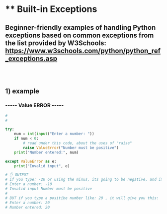 # \*\* Built-in Exceptions

## Beginner-friendly examples of handling Python exceptions based on common exceptions from the list provided by W3Schools: https://www.w3schools.com/python/python_ref_exceptions.asp

<br>
<br>

## 1) example

### ----- Value ERROR -----

```python
#
#

try:
    num = int(input("Enter a number: "))
    if num < 0:
        # read under this code, about the uses of "raise"
        raise ValueError("Number must be positive")
    print("Number entered:", num)

except ValueError as e:
    print("Invalid input", e)

# ✋ OUTPUT
# if you type: -20 or using the minus, its going to be negative, and it will give you this:
# Enter a number: -10
# Invalid input Number must be positive
#
# BUT if you type a positibe number like: 20 , it will give you this:
# Enter a number: 20
# Number entered: 20
```
